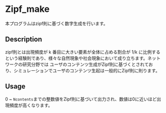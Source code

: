 Zipf_make
====

本プログラムはzipf則に基づく数字生成を行います。

## Description
zipf則とは出現頻度が k 番目に大きい要素が全体に占める割合が 1/k に比例するという経験則であり、様々な自然現象や社会現象において成り立ちます。ネットワークの研究分野では
ユーザのコンテンツ生成がZipf則に基づくとされており、シミュレーションでユーザのコンテンツ生起は一般的にZipf則に則ります。

## Usage
0 ~ `Ncontents`までの整数値をZipf則に基づいて出力され、数値は0に近いほど出現頻度が高くなります。
